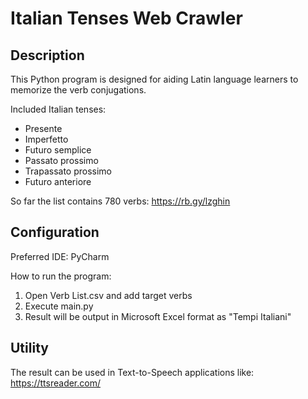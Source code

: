 # Italian Tenses Web Crawler

## Description
This Python program is designed for aiding Latin language learners to memorize the verb conjugations.

Included Italian tenses:
* Presente
* Imperfetto
* Futuro semplice
* Passato prossimo
* Trapassato prossimo
* Futuro anteriore

So far the list contains 780 verbs: https://rb.gy/lzghin

## Configuration
Preferred IDE: PyCharm

How to run the program:
1. Open Verb List.csv and add target verbs
2. Execute main.py
3. Result will be output in Microsoft Excel format as "Tempi Italiani"

## Utility
The result can be used in Text-to-Speech applications like: https://ttsreader.com/ 
